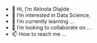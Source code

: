 - 👋 Hi, I’m Akinola Olajide
- 👀 I’m interested in Data Science, 
- 🌱 I’m currently learning ...
- 💞️ I’m looking to collaborate on ...
- 📫 How to reach me ...

<!---
olaoluriseup/olaoluriseup is a ✨ special ✨ repository because its `README.md` (this file) appears on your GitHub profile.
You can click the Preview link to take a look at your changes.
--->
